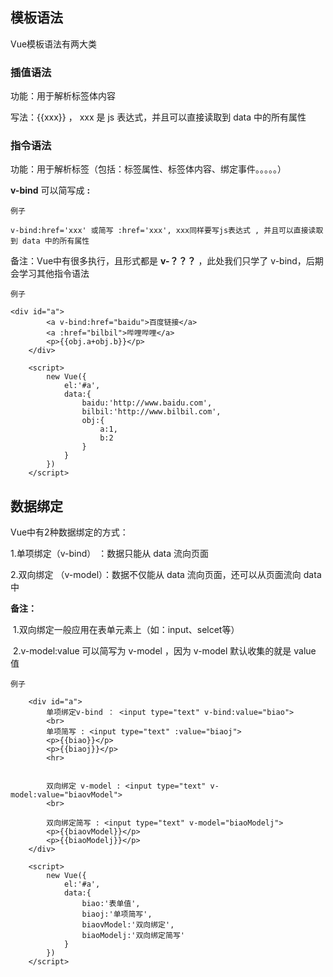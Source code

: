 ## 模板语法

Vue模板语法有两大类

### 插值语法

功能：用于解析标签体内容

写法：{{xxx}} ， xxx  是 js 表达式，并且可以直接读取到 data 中的所有属性

### 指令语法

功能：用于解析标签（包括：标签属性、标签体内容、绑定事件。。。。。）

**v-bind** 可以简写成  **:**

`例子`

```
v-bind:href='xxx' 或简写 :href='xxx', xxx同样要写js表达式 , 并且可以直接读取到 data 中的所有属性
```

备注：Vue中有很多执行，且形式都是 **v-？？？** ，此处我们只学了 v-bind，后期会学习其他指令语法



`例子`

```
<div id="a">
        <a v-bind:href="baidu">百度链接</a>
        <a :href="bilbil">哔哩哔哩</a>
        <p>{{obj.a+obj.b}}</p>
    </div>

    <script>
        new Vue({
            el:'#a',
            data:{
                baidu:'http://www.baidu.com',
                bilbil:'http://www.bilbil.com',
                obj:{
                    a:1,
                    b:2
                }
            }
        })
    </script>
```



## 数据绑定

Vue中有2种数据绑定的方式：

1.单项绑定（v-bind） ：数据只能从 data 流向页面

2.双向绑定 （v-model）：数据不仅能从 data 流向页面，还可以从页面流向 data 中



**备注：**

​	1.双向绑定一般应用在表单元素上（如：input、selcet等）

​	2.v-model:value  可以简写为  v-model ，因为 v-model 默认收集的就是 value 值



`例子`

```
    <div id="a">
        单项绑定v-bind ： <input type="text" v-bind:value="biao">
        <br>
        单项简写 : <input type="text" :value="biaoj">
        <p>{{biao}}</p>
        <p>{{biaoj}}</p>
        <hr>


        双向绑定 v-model : <input type="text" v-model:value="biaovModel">
        <br>

        双向绑定简写 : <input type="text" v-model="biaoModelj">
        <p>{{biaovModel}}</p>
        <p>{{biaoModelj}}</p>
    </div>

    <script>
        new Vue({
            el:'#a',
            data:{
                biao:'表单值',
                biaoj:'单项简写',
                biaovModel:'双向绑定',
                biaoModelj:'双向绑定简写'
            }
        })
    </script>
```

